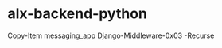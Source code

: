 # alx-backend-python


<!-- command for duplicating an already existing folder in a preject -->
Copy-Item messaging_app Django-Middleware-0x03 -Recurse
